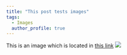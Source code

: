 ```yaml
---
title: "This post tests images"
tags:
  - Images
  author_profile: true
---
```


This is an image which is located in [this link](https://gyazo.com/eb5c5741b6a9a16c692170a41a49c858.png)
![](https://gyazo.com/eb5c5741b6a9a16c692170a41a49c858.png)
